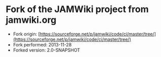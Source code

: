 # Fork of the JAMWiki project from jamwiki.org

* Fork origin: [https://sourceforge.net/p/jamwiki/code/ci/master/tree/](https://sourceforge.net/p/jamwiki/code/ci/master/tree/)
* Fork performed: 2013-11-28
* Forked version: 2.0-SNAPSHOT
